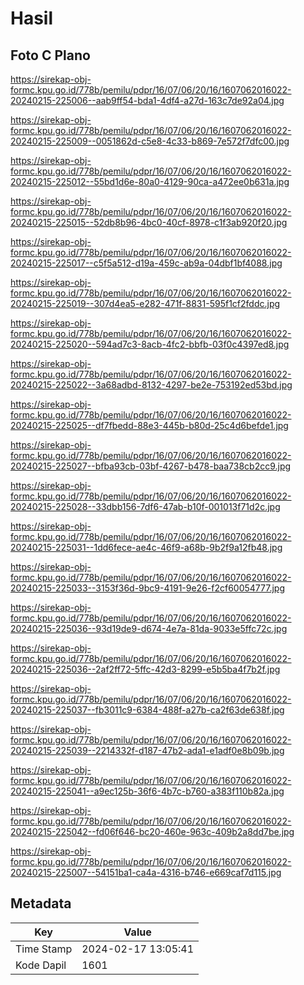 # Hasil

## Foto C Plano

https://sirekap-obj-formc.kpu.go.id/778b/pemilu/pdpr/16/07/06/20/16/1607062016022-20240215-225006--aab9ff54-bda1-4df4-a27d-163c7de92a04.jpg

https://sirekap-obj-formc.kpu.go.id/778b/pemilu/pdpr/16/07/06/20/16/1607062016022-20240215-225009--0051862d-c5e8-4c33-b869-7e572f7dfc00.jpg

https://sirekap-obj-formc.kpu.go.id/778b/pemilu/pdpr/16/07/06/20/16/1607062016022-20240215-225012--55bd1d6e-80a0-4129-90ca-a472ee0b631a.jpg

https://sirekap-obj-formc.kpu.go.id/778b/pemilu/pdpr/16/07/06/20/16/1607062016022-20240215-225015--52db8b96-4bc0-40cf-8978-c1f3ab920f20.jpg

https://sirekap-obj-formc.kpu.go.id/778b/pemilu/pdpr/16/07/06/20/16/1607062016022-20240215-225017--c5f5a512-d19a-459c-ab9a-04dbf1bf4088.jpg

https://sirekap-obj-formc.kpu.go.id/778b/pemilu/pdpr/16/07/06/20/16/1607062016022-20240215-225019--307d4ea5-e282-471f-8831-595f1cf2fddc.jpg

https://sirekap-obj-formc.kpu.go.id/778b/pemilu/pdpr/16/07/06/20/16/1607062016022-20240215-225020--594ad7c3-8acb-4fc2-bbfb-03f0c4397ed8.jpg

https://sirekap-obj-formc.kpu.go.id/778b/pemilu/pdpr/16/07/06/20/16/1607062016022-20240215-225022--3a68adbd-8132-4297-be2e-753192ed53bd.jpg

https://sirekap-obj-formc.kpu.go.id/778b/pemilu/pdpr/16/07/06/20/16/1607062016022-20240215-225025--df7fbedd-88e3-445b-b80d-25c4d6befde1.jpg

https://sirekap-obj-formc.kpu.go.id/778b/pemilu/pdpr/16/07/06/20/16/1607062016022-20240215-225027--bfba93cb-03bf-4267-b478-baa738cb2cc9.jpg

https://sirekap-obj-formc.kpu.go.id/778b/pemilu/pdpr/16/07/06/20/16/1607062016022-20240215-225028--33dbb156-7df6-47ab-b10f-001013f71d2c.jpg

https://sirekap-obj-formc.kpu.go.id/778b/pemilu/pdpr/16/07/06/20/16/1607062016022-20240215-225031--1dd6fece-ae4c-46f9-a68b-9b2f9a12fb48.jpg

https://sirekap-obj-formc.kpu.go.id/778b/pemilu/pdpr/16/07/06/20/16/1607062016022-20240215-225033--3153f36d-9bc9-4191-9e26-f2cf60054777.jpg

https://sirekap-obj-formc.kpu.go.id/778b/pemilu/pdpr/16/07/06/20/16/1607062016022-20240215-225036--93d19de9-d674-4e7a-81da-9033e5ffc72c.jpg

https://sirekap-obj-formc.kpu.go.id/778b/pemilu/pdpr/16/07/06/20/16/1607062016022-20240215-225036--2af2ff72-5ffc-42d3-8299-e5b5ba4f7b2f.jpg

https://sirekap-obj-formc.kpu.go.id/778b/pemilu/pdpr/16/07/06/20/16/1607062016022-20240215-225037--fb3011c9-6384-488f-a27b-ca2f63de638f.jpg

https://sirekap-obj-formc.kpu.go.id/778b/pemilu/pdpr/16/07/06/20/16/1607062016022-20240215-225039--2214332f-d187-47b2-ada1-e1adf0e8b09b.jpg

https://sirekap-obj-formc.kpu.go.id/778b/pemilu/pdpr/16/07/06/20/16/1607062016022-20240215-225041--a9ec125b-36f6-4b7c-b760-a383f110b82a.jpg

https://sirekap-obj-formc.kpu.go.id/778b/pemilu/pdpr/16/07/06/20/16/1607062016022-20240215-225042--fd06f646-bc20-460e-963c-409b2a8dd7be.jpg

https://sirekap-obj-formc.kpu.go.id/778b/pemilu/pdpr/16/07/06/20/16/1607062016022-20240215-225007--54151ba1-ca4a-4316-b746-e669caf7d115.jpg


## Metadata

| Key        | Value               |
| ---------- | ------------------- |
| Time Stamp | 2024-02-17 13:05:41 |
| Kode Dapil | 1601                |



